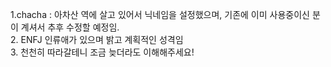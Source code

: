 1.chacha : 아차산 역에 살고 있어서 닉네임을 설정했으며, 기존에 이미 사용중이신 분이 계셔서 추후 수정할 예정임. <br>
2. ENFJ 인류애가 있으며 밝고 계획적인 성격임 <br>
3. 천천히 따라갈테니 조금 늦더라도 이해해주세요! <br>
